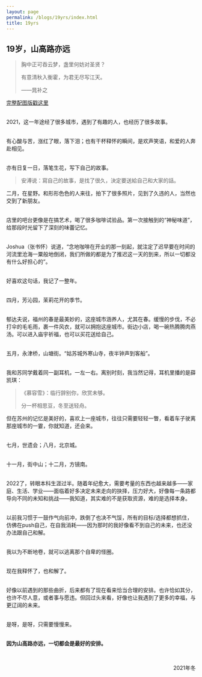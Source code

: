 ```yaml
---
layout: page
permalink: /blogs/19yrs/index.html
title: 19yrs
---
```


## 19岁，山高路亦远

> 胸中正可吞云梦，盏里何妨对圣贤？
>
> 有意清秋入衡霍，为君无尽写江天。
>
> ——晁补之

[完整配图版戳这里](https://mp.weixin.qq.com/s/-C901sBkFcw76yFZcA2hWA)

<br>2021，这一年途经了很多城市，遇到了有趣的人，也经历了很多故事。

<br>有心酸与苦，涨红了眼，落下泪；也有干杯释怀的瞬间，是欢声笑语，和爱的人奔赴相见。

<br>亦有日复一日，落笔生花，写下自己的故事。

> 安溥说：寫自己的故事，是找了很久，決定要送給自己和大家的話。

二月，在星野。和形形色色的人来往，拍下了很多照片，见到了久违的人，当然也交到了新朋友。

<br>店里的吧台更像是在搞艺术，喝了很多咖啡试验品。第一次接触到的“神秘味道”，给那段时光留下了深刻的味蕾记忆。

<br>Joshua（张书怀）说道，“念地咖啡在开业的那一刻起，就注定了迟早要在时间的河流里沧海一粟般地倒闭，我们所做的都是为了推迟这一天的到来，所以一切都没有什么好担心的”。

<br>好喜欢这句话，我记了一整年。

<br>四月，芳沁园，茉莉花开的季节。

<br>郁达夫说，福州的春是最美妙的，这座城市涵养人，尤其在春。缓慢的步伐，不必打伞的毛毛雨，裹一件风衣，就可以拥抱这座城市。街边小店，喝一碗热腾腾肉燕汤。可以进入庙宇祈福，也可以买花送给自己。

<br>五月，永津桥，山塘街。“姑苏城外寒山寺，夜半钟声到客船”。

<br>我和苏同学戴着同一副耳机，一左一右。离别时刻，我当然记得，耳机里播的是薛凯琪：

> 《慕容雪》：临行辞别你，欣赏未够。
>
> 分一杯相思豆，冬至送轻舟。

但在苏州的记忆是美好的，喜欢上一座城市，往往只需要轻轻一瞥，看着车子驶离那座城市的一霎，你就知道，还会来。

<br>七月，世遗会；八月，北京城。

<br>十一月，街中山；十二月，方镜南。

<br>2022了，转眼本科生涯过半。随着年纪愈大，需要考量的东西也越来越多——家庭、生活、学业——面临着好多决定未来走向的抉择，压力好大，好像每一条路都导向不同的未知和挑战——我知道，其实难的不是获取资源，难的是选择本身。

<br>以前我习惯于一鼓作气向前冲，跌倒了也决不气馁，所有的目标/选择都想抓住，仿佛在push自己，在自我消耗——因为那时的我好像看不到自己的未来，也还没办法跟自己和解。

<br>我以为不断地卷，就可以逃离那个自卑的怪圈。

<br>现在我释怀了，也和解了。

<br>好像以前遇到的那些曲折，后来都有了现在看来恰当合理的安排。也许恰如其分，也许不尽人意，或者事与愿违。但回过头来看，好像也让我遇到了更多的幸福，与更辽阔的未来。

<br>是呀，是呀，只需要慢慢来。

<br>**因为山高路亦远，一切都会是最好的安排。**

<br>

<p align="right">2021年冬</p>
